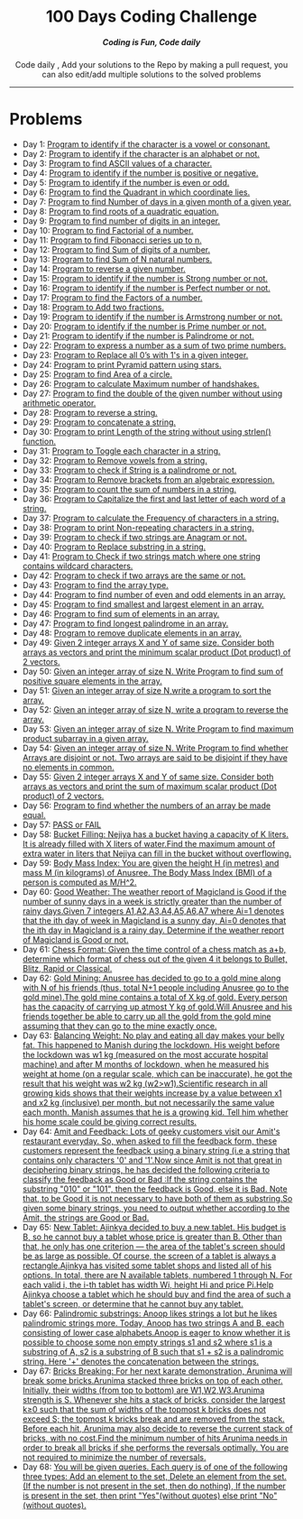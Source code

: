 <H1 align="center">100 Days Coding Challenge</H1>

<H5 align="center">Coding is Fun, Code daily</H5>

<P align="center">Code daily , Add your solutions to the Repo by making a pull request, you can also edit/add multiple solutions to the solved problems</P>

<HR>

# Problems

<UL>
    <li>
        Day 1: <a href="https://github.com/kunal-2002/100-days-of-code/blob/master/Day_001.cpp" target="_blank">Program to identify if the character is a vowel or consonant.</a>
    </li>
    <li>
        Day 2: <a href="https://github.com/kunal-2002/100-days-of-code/blob/master/Day_002.cpp" target="_blank">Program to identify if the character is an alphabet or not.</a>
    </li>
    <li>
        Day 3: <a href="https://github.com/kunal-2002/100-days-of-code/blob/master/Day_003.cpp" target="_blank">Program to find ASCII values of a character.</a>
    </li>
    <li>
        Day 4: <a href="https://github.com/kunal-2002/100-days-of-code/blob/master/Day_004.cpp" target="_blank">Program to identify if the number is positive or negative.</a>
    </li>
    <li>
        Day 5: <a href="https://github.com/kunal-2002/100-days-of-code/blob/master/Day_005.cpp" target="_blank">Program to identify if the number is even or odd.</a>
    </li>
    <li>
        Day 6: <a href="https://github.com/kunal-2002/100-days-of-code/blob/master/Day_006.cpp" target="_blank">Program to find the Quadrant in which coordinate lies.</a>
    </li>
    <li>
        Day 7: <a href="https://github.com/kunal-2002/100-days-of-code/blob/master/Day_007.cpp" target="_blank">Program to find Number of days in a given month of a given year.</a>
    </li>
    <li>
        Day 8: <a href="https://github.com/kunal-2002/100-days-of-code/blob/master/Day_008.cpp" target="_blank">Program to find roots of a quadratic equation.</a>
    </li>
    <li>
        Day 9: <a href="https://github.com/kunal-2002/100-days-of-code/blob/master/Day_009.cpp" target="_blank">Program to find number of digits in an integer.</a>
    </li>
    <li>
        Day 10: <a href="https://github.com/kunal-2002/100-days-of-code/blob/master/Day_010.cpp" target="_blank">Program to find Factorial of a number.</a>
    </li>
    <li>
        Day 11: <a href="https://github.com/kunal-2002/100-days-of-code/blob/master/Day_011.cpp" target="_blank">Program to find Fibonacci series up to n.</a>
    </li>
    <li>
        Day 12: <a href="https://github.com/kunal-2002/100-days-of-code/blob/master/Day_012.cpp" target="_blank">Program to find Sum of digits of a number.</a>
    </li>
    <li>
        Day 13: <a href="https://github.com/kunal-2002/100-days-of-code/blob/master/Day_013.cpp" target="_blank">Program to find Sum of N natural numbers.</a>
    </li>
    <li>
        Day 14: <a href="https://github.com/kunal-2002/100-days-of-code/blob/master/Day_014.cpp" target="_blank">Program to reverse a given number.</a>
    </li>
    <li>
        Day 15: <a href="https://github.com/kunal-2002/100-days-of-code/blob/master/Day_015.cpp" target="_blank">Program to identify if the number is Strong number or not.</a>
    </li>
    <li>
        Day 16: <a href="https://github.com/kunal-2002/100-days-of-code/blob/master/Day_016.cpp" target="_blank">Program to identify if the number is Perfect number or not.</a>
    </li>
    <li>
        Day 17: <a href="https://github.com/kunal-2002/100-days-of-code/blob/master/Day_017.cpp" target="_blank">Program to find the Factors of a number.</a>
    </li>
    <li>
        Day 18: <a href="https://github.com/kunal-2002/100-days-of-code/blob/master/Day_018.cpp" target="_blank">Program to Add two fractions.</a>
    </li>
    <li>
        Day 19: <a href="https://github.com/kunal-2002/100-days-of-code/blob/master/Day_019.cpp" target="_blank">Program to identify if the number is Armstrong number or not.</a>
    </li>
    <li>
        Day 20: <a href="https://github.com/kunal-2002/100-days-of-code/blob/master/Day_020.cpp" target="_blank">Program to identify if the number is Prime number or not.</a>
    </li>
    <li>
        Day 21: <a href="https://github.com/kunal-2002/100-days-of-code/blob/master/Day_021.cpp" target="_blank">Program to identify if the number is Palindrome or not.</a>
    </li>
    <li>
        Day 22: <a href="https://github.com/kunal-2002/100-days-of-code/blob/master/Day_022.cpp" target="_blank">Program to express a number as a sum of two prime numbers.</a>
    </li>
    <li>
        Day 23: <a href="https://github.com/kunal-2002/100-days-of-code/blob/master/Day_023.cpp" target="_blank">Program to Replace all 0’s with 1's in a given integer.</a>
    </li>
    <li>
        Day 24: <a href="https://github.com/kunal-2002/100-days-of-code/blob/master/Day_024.cpp" target="_blank">Program to print Pyramid pattern using stars.</a>
    </li>
    <li>
        Day 25: <a href="https://github.com/kunal-2002/100-days-of-code/blob/master/Day_025.cpp" target="_blank">Program to find Area of a circle.</a>
    </li>
    <li>
        Day 26: <a href="https://github.com/kunal-2002/100-days-of-code/blob/master/Day_026.cpp" target="_blank">Program to calculate Maximum number of handshakes.</a>
    </li>
    <li>
        Day 27: <a href="https://github.com/kunal-2002/100-days-of-code/blob/master/Day_027.cpp" target="_blank">Program to find the double of the given number without using arithmetic operator.</a>
    </li>
    <li>
        Day 28: <a href="https://github.com/kunal-2002/100-days-of-code/blob/master/Day_028.cpp" target="_blank">Program to reverse a string.</a>
    </li>
    <li>
        Day 29: <a href="https://github.com/kunal-2002/100-days-of-code/blob/master/Day_029.cpp" target="_blank">Program to concatenate a string.</a>
    </li>
    <li>
        Day 30: <a href="https://github.com/kunal-2002/100-days-of-code/blob/master/Day_030.cpp" target="_blank">Program to print Length of the string without using strlen() function.</a>
    </li>
    <li>
        Day 31: <a href="https://github.com/kunal-2002/100-days-of-code/blob/master/Day_031.cpp" target="_blank">Program to Toggle each character in a string.</a>
    </li>
    <li>
        Day 32: <a href="https://github.com/kunal-2002/100-days-of-code/blob/master/Day_032.cpp" target="_blank">Program to Remove vowels from a string.</a>
    </li>
    <li>
        Day 33: <a href="https://github.com/kunal-2002/100-days-of-code/blob/master/Day_033.cpp" target="_blank">Program to check if String is a palindrome or not.</a>
    </li>
    <li>
        Day 34: <a href="https://github.com/kunal-2002/100-days-of-code/blob/master/Day_034.cpp" target="_blank">Program to Remove brackets from an algebraic expression.</a>
    </li>
    <li>
        Day 35: <a href="https://github.com/kunal-2002/100-days-of-code/blob/master/Day_035.cpp" target="_blank">Program to count the sum of numbers in a string.</a>
    </li>
    <li>
        Day 36: <a href="https://github.com/kunal-2002/100-days-of-code/blob/master/Day_036.cpp" target="_blank">Program to Capitalize the first and last letter of each word of a string.</a>
    </li>
    <li>
        Day 37: <a href="https://github.com/kunal-2002/100-days-of-code/blob/master/Day_037.cpp" target="_blank">Program to calculate the Frequency of characters in a string.</a>
    </li>
    <li>
        Day 38: <a href="https://github.com/kunal-2002/100-days-of-code/blob/master/Day_038.cpp" target="_blank">Program to print Non-repeating characters in a string.</a>
    </li>
    <li>
        Day 39: <a href="https://github.com/kunal-2002/100-days-of-code/blob/master/Day_039.cpp" target="_blank">Program to check if two strings are Anagram or not.</a>
    </li>
    <li>
        Day 40: <a href="https://github.com/kunal-2002/100-days-of-code/blob/master/Day_040.cpp" target="_blank">Program to Replace substring in a string.</a>
    </li>
    <li>
        Day 41: <a href="https://github.com/kunal-2002/100-days-of-code/blob/master/Day_041.cpp" target="_blank">Program to Check if two strings match where one string contains wildcard characters.</a>
    </li>
    <li>
        Day 42: <a href="https://github.com/kunal-2002/100-days-of-code/blob/master/Day_042.cpp" target="_blank">Program to check if two arrays are the same or not.</a>
    </li>
    <li>
        Day 43: <a href="https://github.com/kunal-2002/100-days-of-code/blob/master/Day_043.cpp" target="_blank">Program to find the array type.</a>
    </li>
    <li>
        Day 44: <a href="https://github.com/kunal-2002/100-days-of-code/blob/master/Day_044.cpp" target="_blank">Program to find number of even and odd elements in an array.</a>
    </li>
    <li>
        Day 45: <a href="https://github.com/kunal-2002/100-days-of-code/blob/master/Day_045.cpp" target="_blank">Program to find smallest and largest element in an array.</a>
    </li>
    <li>
        Day 46: <a href="https://github.com/kunal-2002/100-days-of-code/blob/master/Day_046.cpp" target="_blank">Program to find sum of elements in an array.</a>
    </li>
    <li>
        Day 47: <a href="https://github.com/kunal-2002/100-days-of-code/blob/master/Day_047.cpp" target="_blank">Program to find longest palindrome in an array.</a>
    </li>
    <li>
        Day 48: <a href="https://github.com/kunal-2002/100-days-of-code/blob/master/Day_048.cpp" target="_blank">Program to remove duplicate elements in an array.</a>
    </li>
    <li>
        Day 49: <a href="https://github.com/kunal-2002/100-days-of-code/blob/master/Day_049.cpp" target="_blank">Given 2 integer arrays X and Y of same size. Consider both arrays as vectors and print the minimum scalar product (Dot product) of 2 vectors.</a>
    </li>
    <li>
        Day 50: <a href="https://github.com/kunal-2002/100-days-of-code/blob/master/Day_050.cpp" target="_blank">Given an integer array of size N. Write Program to find sum of positive square elements in the array.</a>
    </li>
    <li>
        Day 51: <a href="https://github.com/kunal-2002/100-days-of-code/blob/master/Day_051.cpp" target="_blank">Given an integer array of size N,write a program to sort the array.</a>
    </li>
    <li>
        Day 52: <a href="https://github.com/kunal-2002/100-days-of-code/blob/master/Day_052.cpp" target="_blank">Given an integer array of size N, write a program to reverse the array.</a>
    </li>
    <li>
        Day 53: <a href="https://github.com/kunal-2002/100-days-of-code/blob/master/Day_053.cpp" target="_blank">Given an integer array of size N. Write Program to find maximum product subarray in a given array.</a>
    </li>
    <li>
        Day 54: <a href="https://github.com/kunal-2002/100-days-of-code/blob/master/Day_054.cpp" target="_blank">Given an integer array of size N. Write Program to find whether Arrays are disjoint or not. Two arrays are said to be disjoint if they have no elements in common.</a>
    </li>
    <li>
        Day 55: <a href="https://github.com/kunal-2002/100-days-of-code/blob/master/Day_055.cpp" target="_blank">Given 2 integer arrays X and Y of same size. Consider both arrays as vectors and print the sum of maximum scalar product (Dot product) of 2 vectors.</a>
    </li>
    <li>
        Day 56: <a href="https://github.com/kunal-2002/100-days-of-code/blob/master/Day_056.cpp" target="_blank">Program to find whether the numbers of an array be made equal.</a>
    </li>
    <li>
        Day 57: <a href="https://github.com/kunal-2002/100-days-of-code/blob/master/Day_057.cpp" target="_blank">PASS or FAIL</a>
    </li>
    <li>
        Day 58: <a href="https://github.com/kunal-2002/100-days-of-code/blob/master/Day_058.cpp" target="_blank">Bucket Filling: Nejiya has a bucket having a capacity of K liters. It is already filled with X liters of water.Find the maximum amount of extra water in liters that Nejiya can fill in the bucket without overflowing.</a>
    </li>
    <li>
        Day 59: <a href="https://github.com/kunal-2002/100-days-of-code/blob/master/Day_059.cpp" target="_blank">Body Mass Index: You are given the height H (in metres) and mass M (in kilograms) of Anusree. The Body Mass Index (BMI) of a person is computed as M/H^2.</a>
    </li>
    <li>
        Day 60: <a href="https://github.com/kunal-2002/100-days-of-code/blob/master/Day_060.cpp" target="_blank">Good Weather: The weather report of Magicland is Good if the number of sunny days in a week is strictly greater than the number of rainy days.Given 7 integers A1,A2,A3,A4,A5,A6,A7 where Ai=1 denotes that the ith day of week in Magicland is a sunny day, Ai=0 denotes that the ith day in Magicland is a rainy day. Determine if the weather report of Magicland is Good or not.</a>
    </li>
    <li>
        Day 61: <a href="https://github.com/kunal-2002/100-days-of-code/blob/master/Day_061.cpp" target="_blank">Chess Format: Given the time control of a chess match as a+b, determine which format of chess out of the given 4 it belongs to Bullet, Blitz, Rapid or Classical.</a>
    </li>
    <li>
        Day 62: <a href="https://github.com/kunal-2002/100-days-of-code/blob/master/Day_062.cpp" target="_blank">Gold Mining: Anusree has decided to go to a gold mine along with N of his friends (thus, total N+1 people including Anusree go to the gold mine).The gold mine contains a total of X kg of gold. Every person has the capacity of carrying up atmost Y kg of gold.Will Anusree and his friends together be able to carry up all the gold from the gold mine assuming that they can go to the mine exactly once.</a>
    </li>
    <li>
        Day 63: <a href="https://github.com/kunal-2002/100-days-of-code/blob/master/Day_063.cpp" target="_blank">Balancing Weight: No play and eating all day makes your belly fat. This happened to Manish during the lockdown. His weight before the lockdown was w1 kg (measured on the most accurate hospital machine) and after M months of lockdown, when he measured his weight at home (on a regular scale, which can be inaccurate), he got the result that his weight was w2 kg (w2>w1).Scientific research in all growing kids shows that their weights increase by a value between x1 and x2 kg (inclusive) per month, but not necessarily the same value each month. Manish assumes that he is a growing kid. Tell him whether his home scale could be giving correct results.</a>
    </li>
    <li>
        Day 64: <a href="https://github.com/kunal-2002/100-days-of-code/blob/master/Day_064.cpp" target="_blank">Amit and Feedback: Lots of geeky customers visit our Amit's restaurant everyday. So, when asked to fill the feedback form, these customers represent the feedback using a binary string (i.e a string that contains only characters '0' and '1'.Now since Amit is not that great in deciphering binary strings, he has decided the following criteria to classify the feedback as Good or Bad :If the string contains the substring "010" or "101", then the feedback is Good, else it is Bad. Note that, to be Good it is not necessary to have both of them as substring.So given some binary strings, you need to output whether according to the Amit, the strings are Good or Bad.</a>
    </li>
    <li>
        Day 65: <a href="https://github.com/kunal-2002/100-days-of-code/blob/master/Day_065.cpp" target="_blank">New Tablet: Ajinkya decided to buy a new tablet. His budget is B, so he cannot buy a tablet whose price is greater than B. Other than that, he only has one criterion — the area of the tablet's screen should be as large as possible. Of course, the screen of a tablet is always a rectangle.Ajinkya has visited some tablet shops and listed all of his options. In total, there are N available tablets, numbered 1 through N. For each valid i, the i-th tablet has width Wi, height Hi and price Pi.Help Ajinkya choose a tablet which he should buy and find the area of such a tablet's screen, or determine that he cannot buy any tablet.</a>
    </li>
    <li>
        Day 66: <a href="https://github.com/kunal-2002/100-days-of-code/blob/master/Day_066.cpp" target="_blank">Palindromic substrings: Anoop likes strings a lot but he likes palindromic strings more. Today, Anoop has two strings A and B, each consisting of lower case alphabets.Anoop is eager to know whether it is possible to choose some non empty strings s1 and s2 where s1 is a substring of A, s2 is a substring of B such that s1 + s2 is a palindromic string. Here '+' denotes the concatenation between the strings.</a>
    </li>
    <li>
        Day 67: <a href="https://github.com/kunal-2002/100-days-of-code/blob/master/Day_067.cpp" target="_blank">Bricks Breaking: For her next karate demonstration, Arunima will break some bricks.Arunima stacked three bricks on top of each other. Initially, their widths (from top to bottom) are W1,W2,W3.Arunima strength is S. Whenever she hits a stack of bricks, consider the largest k≥0 such that the sum of widths of the topmost k bricks does not exceed S; the topmost k bricks break and are removed from the stack. Before each hit, Arunima may also decide to reverse the current stack of bricks, with no cost.Find the minimum number of hits Arunima needs in order to break all bricks if she performs the reversals optimally. You are not required to minimize the number of reversals.</a>
    </li>
    <li>
        Day 68: <a href="https://github.com/kunal-2002/100-days-of-code/blob/master/Day_068.cpp" target="_blank">You will be given queries. Each query is of one of the following three types: Add an element to the set, Delete an element from the set. (If the number is not present in the set, then do nothing), If the number is present in the set, then print "Yes"(without quotes) else print "No"(without quotes).</a>
    </li>
</UL>